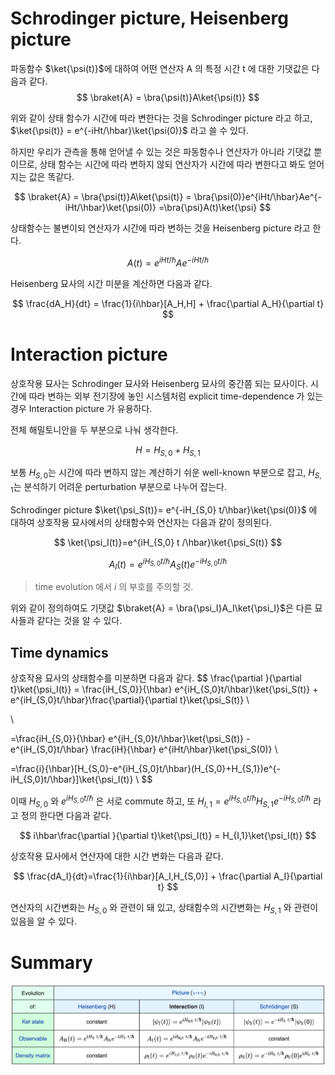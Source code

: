 # Schrodinger picture, Heisenberg picture

파동함수 $\ket{\psi(t)}$에 대하여 어떤 연산자 A 의 특정 시간 t 에 대한 기댓값은 다음과 같다.
$$
\braket{A} = \bra{\psi(t)}A\ket{\psi(t)}
$$

위와 같이 상태 함수가 시간에 따라 변한다는 것을 Schrodinger picture 라고 하고, $\ket{\psi(t)} = e^{-iHt/\hbar}\ket{\psi(0)}$ 라고 쓸 수 있다. 

하지만 우리가 관측을 통해 얻어낼 수 있는 것은 파동함수나 연산자가 아니라 기댓값 뿐이므로, 상태 함수는 시간에 따라 변하지 않되 연산자가 시간에 따라 변한다고 봐도 얻어지는 값은 똑같다.

$$
\braket{A} = \bra{\psi(t)}A\ket{\psi(t)} = \bra{\psi(0)}e^{iHt/\hbar}Ae^{-iHt/\hbar}\ket{\psi(0)} =\bra{\psi}A(t)\ket{\psi} 
$$

상태함수는 불변이되 연산자가 시간에 따라 변하는 것을 Heisenberg picture 라고 한다. 

$$
A(t)=e^{iHt/\hbar}Ae^{-iHt/\hbar}
$$

Heisenberg 묘사의 시간 미분을 계산하면 다음과 같다.

$$
\frac{dA_H}{dt} = \frac{1}{i\hbar}[A_H,H] + \frac{\partial A_H}{\partial t}
$$

# Interaction picture

상호작용 묘사는 Schrodinger 묘사와 Heisenberg 묘사의 중간쯤 되는 묘사이다. 시간에 따라 변하는 외부 전기장에 놓인 시스템처럼 explicit time-dependence 가 있는 경우 Interaction picture 가 유용하다.

전체 해밀토니안을 두 부분으로 나눠 생각한다.

$$
H=H_{S,0}+H_{S,1}
$$

보통 $H_{S,0}$는 시간에 따라 변하지 않는 계산하기 쉬운 well-known 부분으로 잡고, $H_{S,1}$는 분석하기 어려운 perturbation 부분으로 나누어 잡는다.

Schrodinger picture $\ket{\psi_S(t)}= e^{-iH_{S,0} t/\hbar}\ket{\psi(0)}$ 에 대하여 상호작용 묘사에서의 상태함수와 연산자는 다음과 같이 정의된다.

$$
\ket{\psi_I(t)}=e^{iH_{S,0} t /\hbar}\ket{\psi_S(t)}
$$

$$
A_I(t)=e^{iH_{S,0} t /\hbar}A_S(t)e^{-iH_{S,0} t /\hbar}
$$

> time evolution 에서 $i$ 의 부호를 주의할 것.

위와 같이 정의하여도 기댓값 $\braket{A} = \bra{\psi_I}A_I\ket{\psi_I}$은 다른 묘사들과 같다는 것을 알 수 있다.

## Time dynamics

상호작용 묘사의 상태함수를 미분하면 다음과 같다.
$$
\frac{\partial }{\partial t}\ket{\psi_I(t)} = \frac{iH_{S,0}}{\hbar} e^{iH_{S,0}t/\hbar}\ket{\psi_S(t)} + e^{iH_{S,0}t/\hbar}\frac{\partial}{\partial t}\ket{\psi_S(t)} \\

\\

=\frac{iH_{S,0}}{\hbar} e^{iH_{S,0}t/\hbar}\ket{\psi_S(t)} - e^{iH_{S,0}t/\hbar} \frac{iH}{\hbar} e^{iHt/\hbar}\ket{\psi_S(0)} \\

=\frac{i}{\hbar}[H_{S,0}-e^{iH_{S,0}t/\hbar}(H_{S,0}+H_{S,1})e^{-iH_{S,0}t/\hbar}]\ket{\psi_I(t)} \\
$$

이때 $H_{S,0}$ 와 $e^{iH_{S,0}t/\hbar}$ 은 서로 commute 하고, 또 $H_{I,1}=e^{iH_{S,0}t/\hbar}H_{S,1}e^{-iH_{S,0}t/ \hbar}$ 라고 정의 한다면 다음과 같다.

$$
i\hbar\frac{\partial }{\partial t}\ket{\psi_I(t)} = H_{I,1}\ket{\psi_I(t)}
$$

상호작용 묘사에서 연산자에 대한 시간 변화는 다음과 같다.

$$
\frac{dA_I}{dt}=\frac{1}{i\hbar}[A_I,H_{S,0}] + \frac{\partial A_I}{\partial t}
$$

연산자의 시간변화는 $H_{S,0}$ 와 관련이 돼 있고, 상태함수의 시간변화는 $H_{S,1}$ 와 관련이 있음을 알 수 있다.

# Summary

![](./fig/dynamics_pictures.png)